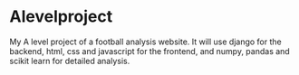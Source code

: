 # Alevelproject

My A level project of a football analysis website. It will  use django for the backend, html, css and javascript for the frontend, and numpy, pandas and scikit learn for detailed analysis.